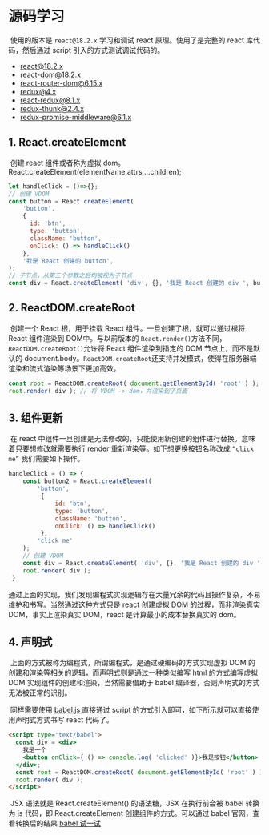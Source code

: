 # 源码学习

​	使用的版本是 `react@18.2.x` 学习和调试 react 原理。使用了是完整的 react 库代码，然后通过 script 引入的方式测试调试代码的。

- [react@18.2.x](https://cdn.bootcdn.net/ajax/libs/react/18.2.0/umd/react.development.js)
- [react-dom@18.2.x](https://cdn.bootcdn.net/ajax/libs/react-dom/18.2.0/umd/react-dom.development.js) 
- [react-router-dom@6.15.x](https://cdn.bootcdn.net/ajax/libs/react-router-dom/6.15.0/react-router-dom.development.js)
- [redux@4.x](https://cdn.bootcdn.net/ajax/libs/redux/4.2.1/redux.js)
- [react-redux@8.1.x](https://cdn.bootcdn.net/ajax/libs/react-redux/8.1.2/react-redux.js)
- [redux-thunk@2.4.x](https://cdn.bootcdn.net/ajax/libs/redux-thunk/2.4.2/redux-thunk.js) 
- [redux-promise-middleware@6.1.x](https://cdn.bootcdn.net/ajax/libs/redux-promise-middleware/6.1.3/redux-promise-middleware.js)

## 1. React.createElement

​	创建 react 组件或者称为虚拟 dom。React.createElement(elementName,attrs,...children);

```javascript
let handleClick = ()=>{};
// 创建 VDOM
const button = React.createElement( 
    'button', 
    {
      id: 'btn',
      type: 'button',
      className: 'button',
      onClick: () => handleClick()
 	}, 
    '我是 React 创建的 button',
); 
// 子节点，从第三个参数之后均被视为子节点
const div = React.createElement( 'div', {}, '我是 React 创建的 div ', button );

```

## 2. ReactDOM.createRoot

​	创建一个 React 根，用于挂载 React 组件。一旦创建了根，就可以通过根将 React 组件渲染到 DOM中。与以前版本的 `React.render()`方法不同，`ReactDOM.createRoot()`允许将 React 组件渲染到指定的 DOM 节点上，而不是默认的 document.body。`ReactDOM.createRoot`还支持并发模式，使得在服务器端渲染和流式渲染等场景下更加高效。

```javascript
const root = ReactDOM.createRoot( document.getElementById( 'root' ) );
root.render( div ); // 将 VDOM -> dom，并渲染到子页面
```

## 3. 组件更新

​	在 react 中组件一旦创建是无法修改的，只能使用新创建的组件进行替换。意味着只要想修改就需要执行 render 重新渲染等。如下想更换按钮名称改成 `“click me”` 我们需要如下操作。

```javascript
handleClick = () => {
	const button2 = React.createElement( 
		'button', 
         {
             id: 'btn',
             type: 'button',
             className: 'button',
             onClick: () => handleClick()
     	 }, 
        'click me' 
    );
    // 创建 VDOM
	const div = React.createElement( 'div', {}, '我是 React 创建的 div ', button2 ); 
	root.render( div );
 }
```

​	通过上面的实现，我们发现编程式实现逻辑存在大量冗余的代码且操作复杂，不易维护和书写。当然通过这种方式只是 react 创建虚拟 DOM 的过程，而非渲染真实 DOM，事实上渲染真实 DOM，react 是计算最小的成本替换真实的 dom。

## 4. 声明式

​	上面的方式被称为编程式，所谓编程式，是通过硬编码的方式实现虚拟 DOM 的创建和渲染等相关的逻辑，而声明式则是通过一种类似编写 html 的方式编写虚拟 DOM 实现组件的创建和渲染，当然需要借助于 babel 编译器，否则声明式的方式无法被正常的识别。

​	同样需要使用 [babel.js ](https://cdn.bootcdn.net/ajax/libs/babel-standalone/7.22.17/babel.js) 直接通过 script 的方式引入即可，如下所示就可以直接使用声明式方式书写 react 代码了。

```html
<script type="text/babel">
  const div = <div>
    我是一个
    <button onClick={ () => console.log( 'clicked' )}>我是按钮</button>
  </div>;
  const root = ReactDOM.createRoot( document.getElementById( 'root' ) ); 
  root.render( div );
</script>
```

​	JSX 语法就是 React.createElement() 的语法糖，JSX 在执行前会被 babel 转换为 js 代码，即 React.createElement 创建组件的方式。可以通过 babel 官网，查看转换后的结果 [babel 试一试 ](https://www.babeljs.cn/repl#?browsers=defaults%2C%20not%20ie%2011%2C%20not%20ie_mob%2011&build=&builtIns=false&corejs=3.21&spec=false&loose=false&code_lz=ATDGHsDsGcBdgCYEsBuwC8wA8AjArrLFAHyCIRoPRmgkMaB1KVgPT6EkBQIQA&debug=false&forceAllTransforms=false&modules=false&shippedProposals=false&circleciRepo=&evaluate=true&fileSize=false&timeTravel=false&sourceType=module&lineWrap=false&presets=env%2Creact&prettier=false&targets=&version=7.23.7&externalPlugins=&assumptions=%7B%7D) 
